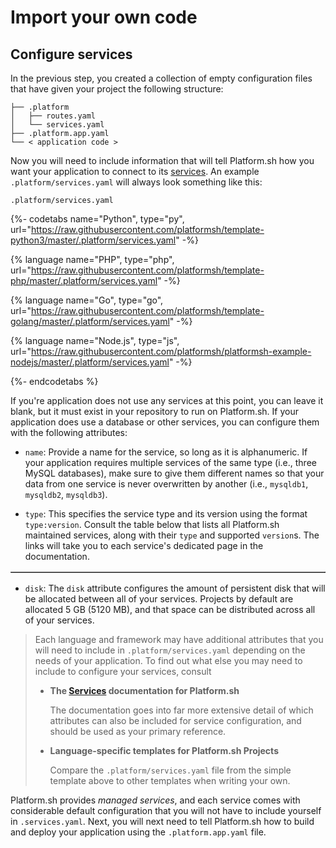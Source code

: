 # Import your own code

## Configure services

In the previous step, you created a collection of empty configuration files that have given your project the following structure:

```.
├── .platform
│   ├── routes.yaml
│   └── services.yaml
├── .platform.app.yaml
└── < application code >
```

Now you will need to include information that will tell Platform.sh how you want your application to connect to its [services](/configuration/services.md). An example `.platform/services.yaml` will always look something like this:

`.platform/services.yaml`

{%- codetabs name="Python", type="py", url="https://raw.githubusercontent.com/platformsh/template-python3/master/.platform/services.yaml" -%}

{% language name="PHP", type="php", url="https://raw.githubusercontent.com/platformsh/template-php/master/.platform/services.yaml" -%}

{% language name="Go", type="go", url="https://raw.githubusercontent.com/platformsh/template-golang/master/.platform/services.yaml" -%}

{% language name="Node.js", type="js", url="https://raw.githubusercontent.com/platformsh/platformsh-example-nodejs/master/.platform/services.yaml" -%}

{%- endcodetabs %}

If you're application does not use any services at this point, you can leave it blank, but it must exist in your repository to run on Platform.sh. If your application does use a database or other services, you can configure them with the following attributes:

* `name`: Provide a name for the service, so long as it is alphanumeric. If your application requires multiple services of the same type (i.e., three MySQL databases), make sure to give them different names so that your data from one service is never overwritten by another (i.e., `mysqldb1`, `mysqldb2`, `mysqldb3`).

* `type`: This specifies the service type and its version using the format `type:version`. Consult the table below that lists all Platform.sh maintained services, along with their `type` and supported `version`s. The links will take you to each service's dedicated page in the documentation.

<div>
  <table id="servicesTable" border="1">
  <tbody></tbody>
  </table>
</div>

<script>
makeImagesTable("services", "supported", "servicesTable");
</script>

* `disk`: The `disk` attribute configures the amount of persistent disk that will be allocated between all of your services. Projects by default are allocated 5 GB (5120 MB), and that space can be distributed across all of your services.

> Each language and framework may have additional attributes that you will need to include in `.platform/services.yaml` depending on the needs of your application. To find out what else you may need to include to configure your services, consult
>
> * **The [Services](/configuration/services.md) documentation for Platform.sh**
>
>    The documentation goes into far more extensive detail of which attributes can also be included for service configuration, and should be used as your primary reference.  
>
> * **Language-specific templates for Platform.sh Projects**
>
>    Compare the `.platform/services.yaml` file from the simple template above to other templates when writing your own.


Platform.sh provides _managed services_, and each service comes with considerable default configuration that you will not have to include yourself in `.services.yaml`. Next,
you will next need to tell Platform.sh how to build and deploy your application using the `.platform.app.yaml` file.

<div id = "buttons"></div>

<script>
    var navNextText = "I have configured my services";
    var navButtons = {type: "navigation", prev: getPathObj("prev"), next: getPathObj("next", navNextText), div: "buttons"};
    makeButton(navButtons);
</script>
